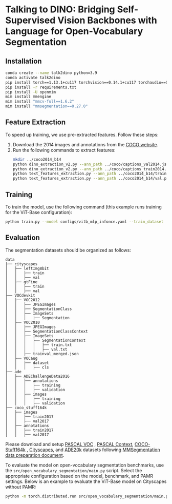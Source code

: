 # Talking to DINO: Bridging Self-Supervised Vision Backbones with Language for Open-Vocabulary Segmentation
## Installation
```bash
conda create --name talk2dino python=3.9
conda activate talk2dino
pip install torch==1.13.1+cu117 torchvision==0.14.1+cu117 torchaudio==0.13.1 --extra-index-url https://download.pytorch.org/whl/cu117
pip install -r requirements.txt
pip install -U openmim
mim install mmengine
mim install "mmcv-full==1.6.2"
mim install "mmsegmentation==0.27.0"
```

## Feature Extraction
To speed up training, we use pre-extracted features. Follow these steps:

1. Download the 2014 images and annotations from the [COCO website](https://cocodataset.org/#download).
2. Run the following commands to extract features:
    ```bash
    mkdir ../coco2014_b14
    python dino_extraction_v2.py --ann_path ../coco/captions_val2014.json --out_path ../coco2014_b14/val.pth --model dinov2_vitb14_reg --resize_dim 448 --crop_dim 448 --extract_avg_self_attn --extract_disentangled_self_attn
    python dino_extraction_v2.py --ann_path ../coco/captions_train2014.json --out_path ../coco2014_b14/train.pth --model dinov2_vitb14_reg --resize_dim 448 --crop_dim 448 --extract_avg_self_attn --extract_disentangled_self_attn
    python text_features_extraction.py --ann_path ../coco2014_b14/train.pth
    python text_features_extraction.py --ann_path ../coco2014_b14/val.pth
    ```
## Training

To train the model, use the following command (this example runs training for the ViT-Base configuration):

```bash
python train.py --model configs/vitb_mlp_infonce.yaml --train_dataset ../coco2014_b14/train.pth --val_dataset ../coco2014_b14/val.pth
```
## Evaluation

The segmentation datasets should be organized as follows:

```shell
data
├── cityscapes
│   ├── leftImg8bit
│   │   ├── train
│   │   ├── val
│   ├── gtFine
│   │   ├── train
│   │   ├── val
├── VOCdevkit
│   ├── VOC2012
│   │   ├── JPEGImages
│   │   ├── SegmentationClass
│   │   ├── ImageSets
│   │   │   ├── Segmentation
│   ├── VOC2010
│   │   ├── JPEGImages
│   │   ├── SegmentationClassContext
│   │   ├── ImageSets
│   │   │   ├── SegmentationContext
│   │   │   │   ├── train.txt
│   │   │   │   ├── val.txt
│   │   ├── trainval_merged.json
│   ├── VOCaug
│   │   ├── dataset
│   │   │   ├── cls
├── ade
│   ├── ADEChallengeData2016
│   │   ├── annotations
│   │   │   ├── training
│   │   │   ├── validation
│   │   ├── images
│   │   │   ├── training
│   │   │   ├── validation
├── coco_stuff164k
│   ├── images
│   │   ├── train2017
│   │   ├── val2017
│   ├── annotations
│   │   ├── train2017
│   │   ├── val2017
```

Please download and setup [PASCAL VOC](https://github.com/open-mmlab/mmsegmentation/blob/master/docs/en/dataset_prepare.md#pascal-voc)
, [PASCAL Context](https://github.com/open-mmlab/mmsegmentation/blob/master/docs/en/dataset_prepare.md#pascal-context), [COCO-Stuff164k](https://github.com/open-mmlab/mmsegmentation/blob/master/docs/en/dataset_prepare.md#coco-stuff-164k)
, [Cityscapes](https://github.com/open-mmlab/mmsegmentation/blob/master/docs/en/dataset_prepare.md#cityscapes), and [ADE20k](https://github.com/open-mmlab/mmsegmentation/blob/master/docs/en/dataset_prepare.md#ade20k) datasets
following [MMSegmentation data preparation document](https://github.com/open-mmlab/mmsegmentation/blob/master/docs/en/dataset_prepare.md).

To evaluate the model on open-vocabulary segmentation benchmarks, use the `src/open_vocabulary_segmentation/main.py` script. Select the appropriate configuration based on the model, benchmark, and PAMR settings. Below is an example to evaluate the ViT-Base model on Cityscapes without PAMR:

```bash
python -m torch.distributed.run src/open_vocabulary_segmentation/main.py --eval --eval_cfg src/open_vocabulary_segmentation/configs/cityscapes/dinotext_cityscapes_vitb_mlp_infonce.yml --eval_base src/open_vocabulary_segmentation/configs/cityscapes/eval_cityscapes.yml
```

